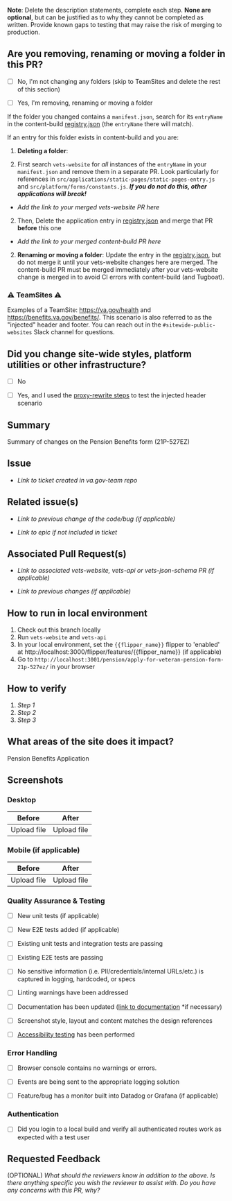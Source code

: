 **Note**: Delete the description statements, complete each step. **None are optional**, but can be justified as to why they cannot be completed as written. Provide known gaps to testing that may raise the risk of merging to production.

## Are you removing, renaming or moving a folder in this PR?

- [ ] No, I'm not changing any folders (skip to TeamSites and delete the rest of this section)

- [ ] Yes, I'm removing, renaming or moving a folder

If the folder you changed contains a `manifest.json`, search for its `entryName` in the content-build [registry.json](https://github.com/department-of-veterans-affairs/content-build/blob/main/src/applications/registry.json) (the `entryName` there will match).

If an entry for this folder exists in content-build and you are:

1.  **Deleting a folder**:

1.  First search `vets-website` for _all_ instances of the `entryName` in your `manifest.json` and remove them in a separate PR. Look particularly for references in `src/applications/static-pages/static-pages-entry.js` and `src/platform/forms/constants.js`. _**If you do not do this, other applications will break!**_

- _Add the link to your merged vets-website PR here_

2. Then, Delete the application entry in [registry.json](https://github.com/department-of-veterans-affairs/content-build/blob/main/src/applications/registry.json) and merge that PR **before** this one

- _Add the link to your merged content-build PR here_

2.  **Renaming or moving a folder**: Update the entry in the [registry.json](https://github.com/department-of-veterans-affairs/content-build/blob/main/src/applications/registry.json), but do not merge it until your vets-website changes here are merged. The content-build PR must be merged immediately after your vets-website change is merged in to avoid CI errors with content-build (and Tugboat).

### :warning: TeamSites :warning:

Examples of a TeamSite: https://va.gov/health and https://benefits.va.gov/benefits/. This scenario is also referred to as the "injected" header and footer. You can reach out in the `#sitewide-public-websites` Slack channel for questions.

## Did you change site-wide styles, platform utilities or other infrastructure?

- [ ] No

- [ ] Yes, and I used the [proxy-rewrite steps](https://github.com/department-of-veterans-affairs/vets-website/tree/main/src/applications/proxy-rewrite#that-sounds-normal-so-whats-the-proxy-all-about) to test the injected header scenario

## Summary

Summary of changes on the Pension Benefits form (21P-527EZ)

## Issue

- _Link to ticket created in va.gov-team repo_

## Related issue(s)

- _Link to previous change of the code/bug (if applicable)_

- _Link to epic if not included in ticket_

## Associated Pull Request(s)

- _Link to associated vets-website, vets-api or vets-json-schema PR (if applicable)_

- _Link to previous changes (if applicable)_

## How to run in local environment

1. Check out this branch locally
2. Run `vets-website` and `vets-api`
3. In your local environment, set the `{{flipper_name}}` flipper to 'enabled' at http://localhost:3000/flipper/features/{{flipper_name}} (if applicable)
4. Go to `http://localhost:3001/pension/apply-for-veteran-pension-form-21p-527ez/` in your browser

## How to verify

1. _Step 1_
2. _Step 2_
3. _Step 3_

## What areas of the site does it impact?

Pension Benefits Application

## Screenshots

### Desktop

| Before      | After       |
| ----------- | ----------- |
| Upload file | Upload file |

### Mobile (if applicable)

| Before      | After       |
| ----------- | ----------- |
| Upload file | Upload file |

### Quality Assurance & Testing

- [ ] New unit tests (if applicable)

- [ ] New E2E tests added (if applicable)

- [ ] Existing unit tests and integration tests are passing

- [ ] Existing E2E tests are passing

- [ ] No sensitive information (i.e. PII/credentials/internal URLs/etc.) is captured in logging, hardcoded, or specs

- [ ] Linting warnings have been addressed

- [ ] Documentation has been updated ([link to documentation](#) \*if necessary)

- [ ] Screenshot style, layout and content matches the design references

- [ ] [Accessibility testing](https://depo-platform-documentation.scrollhelp.site/developer-docs/wcag-2-1-success-criteria-and-foundational-testing) has been performed

### Error Handling

- [ ] Browser console contains no warnings or errors.

- [ ] Events are being sent to the appropriate logging solution

- [ ] Feature/bug has a monitor built into Datadog or Grafana (if applicable)

### Authentication

- [ ] Did you login to a local build and verify all authenticated routes work as expected with a test user

## Requested Feedback

(OPTIONAL) _What should the reviewers know in addition to the above. Is there anything specific you wish the reviewer to assist with. Do you have any concerns with this PR, why?_
